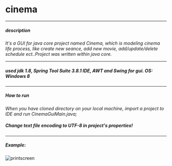 # cinema
___
##### description
*It's a GUI  for java core project named Cinema, which is modeling cinema life process, like create new seance, add new movie,
add/update/delete schedule ect..Project was written within  java core.*
___
 
##### used jdk 1.8, Spring Tool Suite 3.8.1 IDE, AWT and Swing for gui. OS: Windows 8
___
##### How to run
*When you have cloned directory on your local machine, import a project to IDE and run CinemaGuiMain.java;* 
##### *Change text file encoding to UTF-8 in project's properties!*

___
##### Example:

 ![printscreen](https://cloud.githubusercontent.com/assets/17303027/19023863/178f1a40-8901-11e6-943e-5f08c9fdb7e8.png)
